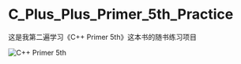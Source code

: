 # C_Plus_Plus_Primer_5th_Practice
这是我第二遍学习《C++ Primer 5th》这本书的随书练习项目

![C++ Primer 5th](https://github.com/wangying2016/C_Plus_Plus_Primer_5th_Practice/raw/master/picture/demo.jpg)
